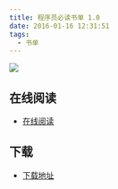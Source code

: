 ```yaml
---
title: 程序员必读书单 1.0
date: 2016-01-16 12:31:51
tags:
  - 书单
---
```


![](http://box.kancloud.cn/cover_2015-09-16_55f93b70c5d4_800x1068.png?imageMogr2/thumbnail/173x231!/interlace/1/quality/100)


<!--more-->

## 在线阅读 ##

+ [在线阅读](http://www.kancloud.cn/nvshengweiwei/nvshenweiwwe)

## 下载 ##

+ [下载地址](http://www.kancloud.cn/nvshengweiwei/nvshenweiwwe)